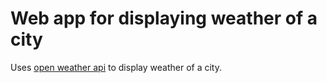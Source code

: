 # Web app for displaying weather of a city

Uses [open weather api](https://openweathermap.org/api) to display weather of a city.
